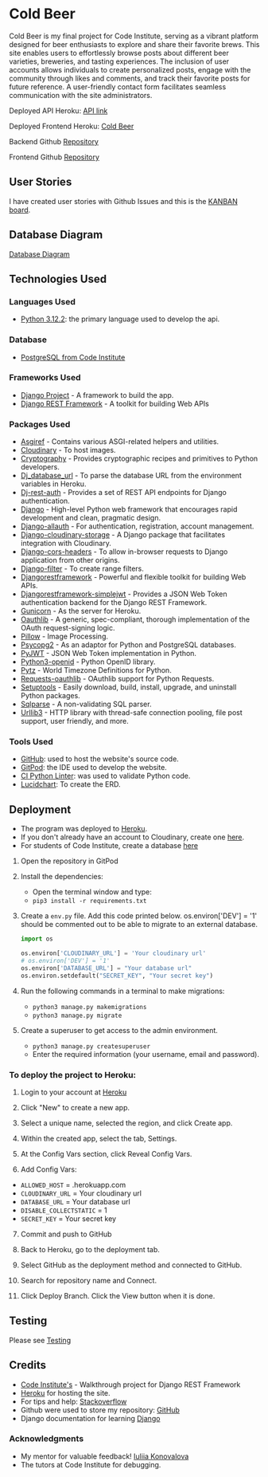 # Cold Beer

Cold Beer is my final project for Code Institute, serving as a vibrant platform designed for beer enthusiasts to explore and share their favorite brews. This site enables users to effortlessly browse posts about different beer varieties, breweries, and tasting experiences. The inclusion of user accounts allows individuals to create personalized posts, engage with the community through likes and comments, and track their favorite posts for future reference. A user-friendly contact form facilitates seamless communication with the site administrators.

Deployed API Heroku: [API link](https://pp5-olle-4b42abf5cfb4.herokuapp.com/)

Deployed Frontend Heroku: [Cold Beer](https://coldbeer-e9a4ef1fda7f.herokuapp.com/)

Backend Github [Repository](https://github.com/ollebrask/pp5-api)

Frontend Github [Repository](https://github.com/ollebrask/coldbeer)


## User Stories

I have created user stories with Github Issues and this is the [KANBAN board](https://github.com/users/ollebrask/projects/5/).

## Database Diagram

[Database Diagram](/documentation/erd.png)

## Technologies Used

### Languages Used

* [Python 3.12.2](https://www.python.org/downloads/release/python-3122/): the primary language used to develop the api.

### Database

* [PostgreSQL from Code Institute](https://dbs.ci-dbs.net/)

### Frameworks Used

* [Django Project](https://www.djangoproject.com/) - A framework to build the app.
* [Django REST Framework](https://www.django-rest-framework.org/) - A toolkit for building Web APIs

### Packages Used

* [Asgiref](https://pypi.org/project/asgiref/) - Contains various ASGI-related helpers and utilities.
* [Cloudinary](https://cloudinary.com/) - To host images.
* [Cryptography](https://pypi.org/project/cryptography/) - Provides cryptographic recipes and primitives to Python developers.
* [Dj_database_url](https://pypi.org/project/dj-database-url/) - To parse the database URL from the environment variables in Heroku.
* [Dj-rest-auth](https://dj-rest-auth.readthedocs.io/en/latest/) - Provides a set of REST API endpoints for Django authentication.
* [Django](https://www.djangoproject.com/) - High-level Python web framework that encourages rapid development and clean, pragmatic design.
* [Django-allauth](https://django-allauth.readthedocs.io/en/latest/) - For authentication, registration, account management.
* [Django-cloudinary-storage](https://pypi.org/project/django-cloudinary-storage/) - A Django package that facilitates integration with Cloudinary.
* [Django-cors-headers](https://pypi.org/project/django-cors-headers/) - To allow in-browser requests to Django application from other origins.
* [Django-filter](https://django-filter.readthedocs.io/en/latest/guide/rest_framework.html#adding-a-filterset-with-filterset-class) - To create range filters.
* [Djangorestframework](https://www.django-rest-framework.org/) - Powerful and flexible toolkit for building Web APIs.
* [Djangorestframework-simplejwt](https://django-rest-framework-simplejwt.readthedocs.io/en/latest/) - Provides a JSON Web Token authentication backend for the Django REST Framework.
* [Gunicorn](https://gunicorn.org/) - As the server for Heroku.
* [Oauthlib](https://pypi.org/project/oauthlib/) - A generic, spec-compliant, thorough implementation of the OAuth request-signing logic.
* [Pillow](https://pypi.org/project/pillow/) - Image Processing.
* [Psycopg2](https://pypi.org/project/psycopg2/) - As an adaptor for Python and PostgreSQL databases.
* [PyJWT](https://pyjwt.readthedocs.io/en/stable/) - JSON Web Token implementation in Python.
* [Python3-openid](https://pypi.org/project/python3-openid/) - Python OpenID library.
* [Pytz](https://pypi.org/project/pytz/) - World Timezone Definitions for Python.
* [Requests-oauthlib](https://pypi.org/project/requests-oauthlib/) - OAuthlib support for Python Requests.
* [Setuptools](https://pypi.org/project/setuptools/) - Easily download, build, install, upgrade, and uninstall Python packages.
* [Sqlparse](https://pypi.org/project/sqlparse/) - A non-validating SQL parser.
* [Urllib3](https://pypi.org/project/urllib3/) - HTTP library with thread-safe connection pooling, file post support, user friendly, and more.

### Tools Used

* [GitHub](https://github.com/): used to host the website's source code.
* [GitPod](https://gitpod.io/): the IDE used to develop the website.
* [CI Python Linter](https://pep8ci.herokuapp.com/): was used to validate Python code.
* [Lucidchart](https://www.lucidchart.com/): To create the ERD.

## Deployment

- The program was deployed to [Heroku](https://dashboard.heroku.com).
- If you don't already have an account to Cloudinary, create one [here](https://cloudinary.com/).
- For students of Code Institute, create a database [here](https://dbs.ci-dbs.net/)

1. Open the repository in GitPod

2. Install the dependencies:

    - Open the terminal window and type:
    - `pip3 install -r requirements.txt`

3. Create a `env.py` file. Add this code printed below. os.environ['DEV'] = '1' should be commented out to be able to migrate to an external database.

    ```python
    import os

    os.environ['CLOUDINARY_URL'] = 'Your cloudinary url'
    # os.environ['DEV'] = '1'
    os.environ['DATABASE_URL'] = "Your database url"
    os.environ.setdefault("SECRET_KEY", "Your secret key")
    ```


4. Run the following commands in a terminal to make migrations: 
    - `python3 manage.py makemigrations`
    - `python3 manage.py migrate`
5. Create a superuser to get access to the admin environment.
    - `python3 manage.py createsuperuser`
    - Enter the required information (your username, email and password).

### To deploy the project to Heroku:

1.  Login to your account at [Heroku](https://dashboard.heroku.com)

2.	Click "New" to create a new app.

3.	Select a unique name, selected the region, and click Create app.

4.	Within the created app, select the tab, Settings.

5.	At the Config Vars section, click Reveal Config Vars.

6.	Add Config Vars:
- `ALLOWED_HOST` = .herokuapp.com
- `CLOUDINARY_URL` = Your cloudinary url
- `DATABASE_URL` = Your database url
- `DISABLE_COLLECTSTATIC` = 1
- `SECRET_KEY` = Your secret key

7.	Commit and push to GitHub

8.	Back to Heroku, go to the deployment tab.

9.	Select GitHub as the deployment method and connected to GitHub.

10.	Search for repository name and Connect.

11.	Click Deploy Branch. Click the View button when it is done.


## Testing

Please see [Testing](TESTING.md)

## Credits

- [Code Institute's](https://codeinstitute.net/) - Walkthrough project for Django REST Framework
- [Heroku](https://www.heroku.com/) for hosting the site.
- For tips and help: [Stackoverflow](https://stackoverflow.com)
- Github were used to store my repository: [GitHub](https://github.com)
- Django documentation for learning [Django](https://docs.djangoproject.com/en/5.0/)

### Acknowledgments

- My mentor for valuable feedback! [Iuliia Konovalova](https://github.com/IuliiaKonovalova)
- The tutors at Code Institute for debugging.